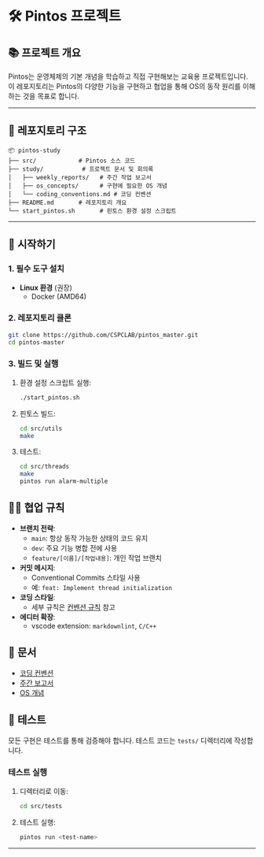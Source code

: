 
# 🛠️ Pintos 프로젝트

## 📚 프로젝트 개요

Pintos는 운영체제의 기본 개념을 학습하고 직접 구현해보는 교육용 프로젝트입니다. 이 레포지토리는 Pintos의 다양한 기능을 구현하고 협업을 통해 OS의 동작 원리를 이해하는 것을 목표로 합니다.

---

## 📂 레포지토리 구조

```
📦 pintos-study
├── src/            # Pintos 소스 코드
├── study/           # 프로젝트 문서 및 회의록
│   ├── weekly_reports/   # 주간 작업 보고서
│   ├── os_concepts/      # 구현에 필요한 OS 개념
│   └── coding_conventions.md # 코딩 컨벤션
├── README.md       # 레포지토리 개요
└── start_pintos.sh       # 핀토스 환경 설정 스크립트
```

---

## 🚀 시작하기

### 1. **필수 도구 설치**

- **Linux 환경** (권장)
  - Docker (AMD64)

### 2. **레포지토리 클론**

```bash
git clone https://github.com/CSPCLAB/pintos_master.git
cd pintos-master
```

### 3. **빌드 및 실행**

1. 환경 설정 스크립트 실행:

   ```bash
   ./start_pintos.sh
   ```

2. 핀토스 빌드:

   ```bash
   cd src/utils
   make
   ```

3. 테스트:

   ```bash
   cd src/threads
   make
   pintos run alarm-multiple
   ```

## 🧑‍💻 협업 규칙

- **브랜치 전략**:
  - `main`: 항상 동작 가능한 상태의 코드 유지
  - `dev`: 주요 기능 병합 전에 사용
  - `feature/[이름]/[작업내용]`: 개인 작업 브랜치
- **커밋 메시지**:
  - Conventional Commits 스타일 사용
  - 예: `feat: Implement thread initialization`
- **코딩 스타일**:
  - 세부 규칙은 [컨벤션 규칙](study/coding_conventions.md) 참고
- **에디터 확장**:
  - vscode extension: `markdownlint`, `C/C++`

## 📖 문서

- [코딩 컨벤션](study/coding_conventions.md)
- [주간 보고서](study/weekly_reports/)
- [OS 개념](study/os_concepts)

## 🧪 테스트

모든 구현은 테스트를 통해 검증해야 합니다. 테스트 코드는 `tests/` 디렉터리에 작성합니다.

### 테스트 실행

1. 디렉터리로 이동:

   ```bash
   cd src/tests
   ```

2. 테스트 실행:

   ```bash
   pintos run <test-name>
   ```

---
